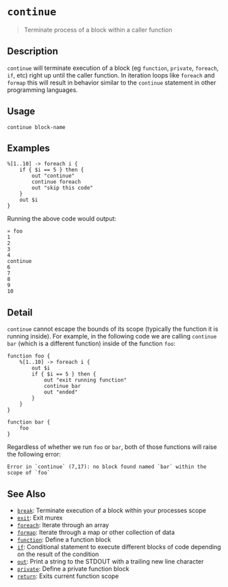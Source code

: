 # `continue`

> Terminate process of a block within a caller function

## Description

`continue` will terminate execution of a block (eg `function`, `private`,
`foreach`, `if`, etc) right up until the caller function. In iteration loops
like `foreach` and `formap` this will result in behavior similar to the
`continue` statement in other programming languages.

## Usage

    continue block-name

## Examples

```
%[1..10] -> foreach i {
    if { $i == 5 } then {
        out "continue"
        continue foreach
        out "skip this code"
    }
    out $i
}
```

Running the above code would output:

```
» foo
1
2
3
4
continue
6
7
8
9
10
```

## Detail

`continue` cannot escape the bounds of its scope (typically the function it is
running inside). For example, in the following code we are calling `continue
bar` (which is a different function) inside of the function `foo`:

```
function foo {
    %[1..10] -> foreach i {
        out $i
        if { $i == 5 } then {
            out "exit running function"
            continue bar
            out "ended"
        }
    }
}

function bar {
    foo
}
```

Regardless of whether we run `foo` or `bar`, both of those functions will
raise the following error:

    Error in `continue` (7,17): no block found named `bar` within the scope of `foo`

## See Also

- [`break`](./break.md):
  Terminate execution of a block within your processes scope
- [`exit`](./exit.md):
  Exit murex
- [`foreach`](./foreach.md):
  Iterate through an array
- [`formap`](./formap.md):
  Iterate through a map or other collection of data
- [`function`](./function.md):
  Define a function block
- [`if`](./if.md):
  Conditional statement to execute different blocks of code depending on the result of the condition
- [`out`](./out.md):
  Print a string to the STDOUT with a trailing new line character
- [`private`](./private.md):
  Define a private function block
- [`return`](./return.md):
  Exits current function scope
